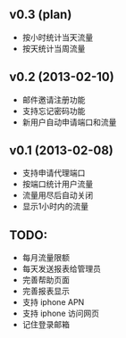 ## v0.3 (plan)

* 按小时统计当天流量
* 按天统计当周流量

## v0.2 (2013-02-10)

* 邮件邀请注册功能
* 支持忘记密码功能
* 新用户自动申请端口和流量

## v0.1 (2013-02-08)

* 支持申请代理端口
* 按端口统计用户流量
* 流量用尽后自动关闭
* 显示1小时内的流量

## TODO:

* 每月流量限额
* 每天发送报表给管理员
* 完善帮助页面
* 完善报表显示
* 支持 iphone APN
* 支持 iphone 访问网页
* 记住登录邮箱

